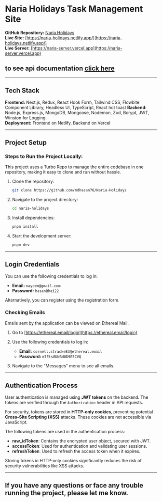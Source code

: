 # Naria Holidays Task Management Site

**GitHub Repository:** [Naria Holidays](https://github.com/mdhasan76/Naria-Holidays)  
**Live Site:** [https://naria-holidays.netlify.app/](https://naria-holidays.netlify.app/)  
**Live Server:** [https://naria-server.vercel.app](https://naria-server.vercel.app)

## to see api documentation [click here](https://github.com/mdhasan76/Naria-Holidays/blob/main/apps/server/readme.MD)

---

## Tech Stack

**Frontend:** Next.js, Redux, React Hook Form, Tailwind CSS, Flowbite Component Library, Headless UI, TypeScript, React hot toast
**Backend:** Node.js, Express.js, MongoDB, Mongoose, Nodemon, Zod, Bcrypt, JWT, Winston for Logging  
**Deployment:** Frontend on Netlify, Backend on Vercel

---

## Project Setup

### Steps to Run the Project Locally:

This project uses a Turbo Repo to manage the entire codebase in one repository, making it easy to clone and run without hassle.

1. Clone the repository:
   ```bash
   git clone https://github.com/mdhasan76/Naria-Holidays
   ```
2. Navigate to the project directory:
   ```bash
   cd naria-holidays
   ```
3. Install dependencies:
   ```bash
   pnpm install
   ```
4. Start the development server:
   ```bash
   pnpm dev
   ```

---

## Login Credentials

You can use the following credentials to log in:

- **Email:** `nayeem@gmail.com`
- **Password:** `hasanBhai22`

Alternatively, you can register using the registration form.

### Checking Emails

Emails sent by the application can be viewed on Ethereal Mail.

1. Go to [https://ethereal.email/login](https://ethereal.email/login)
2. Use the following credentials to log in:

   - **Email:** `cornell.stracke83@ethereal.email`
   - **Password:** `m7Ets8UNBdUD9E5CVQ`

3. Navigate to the "Messages" menu to see all emails.

---

## Authentication Process

User authentication is managed using **JWT tokens** on the backend. The tokens are verified through the `Authorization` header in API requests.

For security, tokens are stored in **HTTP-only cookies**, preventing potential **Cross-Site Scripting (XSS)** attacks. These cookies are not accessible via JavaScript.

The following tokens are used in the authentication process:

- **raw_idToken**: Contains the encrypted user object, secured with JWT.
- **accessToken**: Used for authentication and validating user sessions.
- **refreshToken**: Used to refresh the access token when it expires.

Storing tokens in HTTP-only cookies significantly reduces the risk of security vulnerabilities like XSS attacks.

---

## If you have any questions or face any trouble running the project, please let me know.
